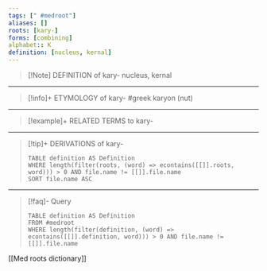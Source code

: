 ```yaml
---
tags: [" #medroot"]
aliases: []
roots: [kary-]
forms: [combining]
alphabet:: K
definition: [nucleus, kernal]
---
```

>[!Note] DEFINITION of kary-
>nucleus, kernal
_____
>[!info]+ ETYMOLOGY of kary-
>#greek karyon (nut)
_____
>[!example]+ RELATED TERMS to kary-
>
_____
>[!tip]+ DERIVATIONS of kary-
>```dataview
>TABLE definition AS Definition 
>WHERE length(filter(roots, (word) => econtains([[]].roots, word))) > 0 AND file.name != [[]].file.name
>SORT file.name ASC
>```
___
>[!faq]- Query
>```dataview
>TABLE definition AS Definition
>FROM #medroot
>WHERE length(filter(definition, (word) => econtains([[]].definition, word))) > 0 AND file.name != [[]].file.name
>```

[[Med roots dictionary]]